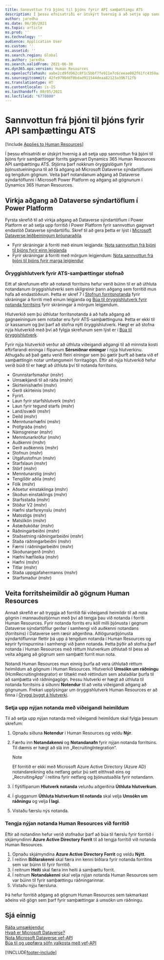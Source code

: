```yaml
---
title: Sannvottun frá þjóni til þjóns fyrir API samþættingu ATS
description: Í þessu efnisatriði er útskýrt hvernig á að setja upp sannvottun frá þjóni til þjóns fyrir samþættingar gagnvart Dynamics 365 Human Resources API samþættingu ATS.
author: jaredha
ms.date: 06/30/2021
ms.topic: article
ms.prod: ''
ms.technology: ''
audience: Application User
ms.custom: ''
ms.assetid: ''
ms.search.region: Global
ms.author: jaredha
ms.search.validFrom: 2021-06-30
ms.dyn365.ops.version: Human Resources
ms.openlocfilehash: aabe2cd9fd962c8f1c5bbf7fe911e7c6ceeae082f61fc4359aaf7bf197531eff
ms.sourcegitcommit: 42fe9790ddf0bdad911544deaa82123a396712fb
ms.translationtype: HT
ms.contentlocale: is-IS
ms.lasthandoff: 08/05/2021
ms.locfileid: "6778080"
---
```

# <a name="server-to-server-authentication-for-the-ats-integration-api"></a>Sannvottun frá þjóni til þjóns fyrir API samþættingu ATS

[!include [Applies to Human Resources](../includes/applies-to-hr.md)]

Í þessu efnisatriði er útskýrt hvernig á að setja upp sannvottun frá þjóni til þjóns fyrir samþættingar forrits gagnvart Dynamics 365 Human Resources API samþættingu ATS. Stjórna þarf nokkrum öryggislögum fyrir þjónustueininguna til að fá aðgang að Microsoft Dataverse sýndartöflunni og tengdum gögnum. Veita þarf notandanum aðgang að Dataverse sýndartöflunni í Microsoft Power Platform og aðgang að gögnunum í Dynamics 365 Human Resources.

## <a name="enable-access-to-dataverse-virtual-tables-in-power-platform"></a>Virkja aðgang að Dataverse sýndartöflum í Power Platform

Fyrsta skrefið til að virkja aðgang að Dataverse sýndartöflum í Power Platform er að setja upp forritið í Power Platform fyrir sannvottun gagnvart endastöð Dataverse sýndartöflu. Skref til að gera þetta er lýst í [Microsoft Dataverse leiðbeiningum þróunaraðila](/powerapps/developer/data-platform).

  - Fyrir skráningar á forriti með einum leigjanda: [Nota sannvottun frá þjóni til þjóns fyrir einn leigjanda](/powerapps/developer/data-platform/use-single-tenant-server-server-authentication)
  - Fyrir skráningar á forriti með mörgum leigjendum: [Nota sannvottun frá þjóni til þjóns fyrir marga leigjendur](/powerapps/developer/data-platform/use-multi-tenant-server-server-authentication)

### <a name="creating-a-security-role-for-ats-integrations"></a>Öryggishlutverk fyrir ATS-samþættingar stofnað

Eitt af skrefunum eftir að notandi forritsins hefur verið búinn til er að úthluta notandanum öryggishlutverki sem skilgreinir þann aðgang sem forritið mun hafa að endastöðvum. Þetta er skref 7 í [Stofnun forritsnotanda](/powerapps/developer/data-platform/use-single-tenant-server-server-authentication#application-user-creation) fyrir skráningar á forriti með einum leigjanda og [Búa til öryggishlutverk fyrir notanda forritsins](/powerapps/developer/data-platform/use-multi-tenant-server-server-authentication#create-a-security-role-for-the-application-user) fyrir skráningar á mörgum leigjendum. 

Hlutverkið sem þú úthlutar forritsnotanda á að hafa aðgang að gagnaeiningum sem notaðar eru fyrir ATS-samþættinguna. Þetta er ekki til úr kassanum og því þarf að stofna nýtt öryggishlutverk. Hægt er að stofna nýja hlutverkið með því að fylgja skrefunum sem lýst er í [Búa til öryggishlutverk](/power-platform/admin/create-edit-security-role#create-a-security-role).

Fyrir nýja hlutverkið verður að úthluta viðeigandi aðgangi til að minnsta kosti eftirfarandi eininga í flipanum **Sérsniðnar einingar** í nýja hlutverkinu. Athugaðu að það gætu verið fleiri einingar sem þú gætir þurft að bæta við ef samþættingin notar umfangsmeiri forritagögn. Eftir að nýja hlutverkið hefur verið búið til er hægt að úthluta því til notanda forritsins.

  - Grunnstarfsmaður (mshr)
  - Umsækjandi til að ráða (mshr)
  - Skírteinishæfni (mshr)
  - Gerð skírteinis (mshr)
  - Fyrirt.  
  - Laun fyrir starfshlutverk (mshr)
  - Laun fyrir tegund starfs (mshr)
  - Land/svæði (mshr)
  - Deild (mshr)
  - Menntunarhæfni (mshr)
  - Prófgráða (mshr)
  - Námsgreinar (mshr)
  - Menntunarkröfur (mshr)
  - Auðkenni (mshr)
  - Gerð auðkennis (mshr)
  - Stofnun (mshr)
  - Útgáfustofnun (mshr)
  - Starfslaun (mshr)
  - Störf (mshr)
  - Menntunarstig (mshr)
  - Tengiliðir aðila (mshr)
  - Fólk (mshr)
  - Aðsetur einstaklinga (mshr)
  - Skoðun einstaklings (mshr)
  - Starfsstaða (mshr)
  - Stöður V2 (mshr)
  - Hæfni starfsreynslu (mshr)
  - Matsstigs (mshr)
  - Matslíkön (mshr)
  - Ástæðukóðar (mshr)
  - Ráðningarbeiðni (mshr)
  - Staðsetning ráðningarbeiðni (mshr)
  - Staða ráðningarbeiðni (mshr)
  - Færni í ráðningarbeiðni (mshr)
  - Skoðunargerð (mshr)
  - Hæfni hæfileika (mshr)
  - Hæfni (mshr)
  - Titlar (mshr)
  - Staða uppgjafahermanns (mshr)
  - Starfsmaður (mshr)

## <a name="granting-application-permissions-to-human-resources-data"></a>Veita forritsheimildir að gögnum Human Resources

Annað skrefið er að tryggja að forritið fái viðeigandi heimildir til að nota gögnin í mannauðsstjórnun með því að tengja þau við notanda í forriti Human Resources. Fyrir notanda forrits eru köll milli þjónusta í gegnum Dataverse sýndartöfllur gerðar í samhengi við auðkenni notandans (forritsins) í Dataverse sem ræsir aðgerðina. Aðlögunarþjónusta sýndartöflunnar flettir þá upp á tengdum notanda í Human Resources og keyrir fyrirspurnina í samhengi við þann notanda. Þetta þýðir að stofna þarf notanda í Human Resources með réttum hlutverkum úthlutað til þess að veita aðgang að gögnum sem samþætt forrit mun nota.

Notandi Human Resources mun einnig þurfa að vera úthlutað réttum heimildum að gögnum í Human Resources. Hlutverkið **Umsókn um ráðningu** (HcmRecruitingIntegrator) er tiltækt með réttindum sem aðalaðilar þurfa til að samþætta við ráðningagögn. Þessu hlutverki er hægt að úthluta til notanda forritsins á síðunni **Notendur** til að veita viðeigandi aðgang að gögnunum. Frekari upplýsingar um öryggishlutverk Human Resources er að finna í [Öryggi byggt á hlutverki](/fin-ops-core/dev-itpro/sysadmin/role-based-security).

### <a name="set-up-the-new-user-with-appropriate-permissions"></a>Setja upp nýjan notanda með viðeigandi heimildum

Til að setja upp nýjan notanda með viðeigandi heimildum skal fylgja þessum skrefum:

  1. Opnaðu síðuna **Notendur** í Human Resources og veldu **Nýr**.
  2. Færðu inn **Notandakenni** og **Notandanafn** fyrir nýjan notanda forritsins. Til dæmis er hægt að slá inn „RecruitingIntegration“.

      > [!NOTE]
      > Ef forritið er ekki með Microsoft Azure Active Directory (Azure AD) notandareikning eða netfang getur þú sett eitthvað eins og „RecruitingApp“ í reitina fyrir netfang og þjónustuaðila fyrir notandann.

  3. Í flýtiflipanum **Hlutverk notanda** velurðu aðgerðina **Úthluta hlutverkum**.
  4. Í glugganum **Úthluta hlutverkum til notanda** skal velja **Umsókn um ráðningu** og velja **Í lagi**.
  5. Vistaðu færslu nýs notanda.

### <a name="link-the-new-human-resources-user-to-the-application"></a>Tengja nýjan notanda Human Resources við forritið

Eftir að notandinn hefur verið stofnaður þarf að búa til færslu fyrir forritið í skjámyndinni **Azure Active Directory Forrit** til að tengja forritið við notanda Human Resources.

  1. Opnaðu skjámyndina **Azure Active Directory Forrit** og veldu **Nýtt**.
  2. Í reitinn **Biðlarakenni** skal færa inn kenni biðlara fyrir notanda forritins sem var búinn til fyrir forritið.
  3. Í reitnum **Heiti** skal færa inn heiti á samþættu forrit.
  4. Í reitnum **Notandakenni** skal velja nýjan notanda Human Resources sem var búinn til fyrir samþættingu ráðningarinnar.
  5. Vistaðu nýju færsluna.

Þá hefur forritið aðgang að gögnum Human Resources sem takmarkast aðeins við gögn sem þarf fyrir samþættingar á umsókn um ráðningu.

## <a name="see-also"></a>Sjá einnig

[Ráða umsækjendur](hr-personnel-recruit.md)<br>
[Hvað er Microsoft Dataverse?](/powerapps/maker/data-platform/data-platform-intro)<br>
[Nota Microsoft Dataverse vef-API](/powerapps/developer/data-platform/webapi/overview)<br>
[Búa til og uppfæra söfn valkosta með vef-API](/powerapps/developer/data-platform/webapi/create-update-optionsets)<br>

[!INCLUDE[footer-include](../includes/footer-banner.md)]
